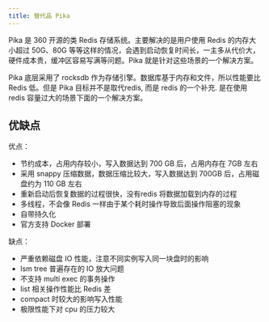 ```yaml
---
title: 替代品 Pika
---
```


Pika 是 360 开源的类 Redis 存储系统。主要解决的是用户使用 Redis 的内存大小超过 50G、80G 等等这样的情况，会遇到启动恢复时间长，一主多从代价大，硬件成本贵，缓冲区容易写满等问题。Pika 就是针对这些场景的一个解决方案。

Pika 底层采用了 rocksdb 作为存储引擎。数据库基于内存和文件，所以性能要比 Redis 低。但是 Pika 目标并不是取代redis, 而是 redis 的一个补充. 是在使用 redis 容量过大的场景下面的一个解决方案。

## 优缺点

优点：
- 节约成本，占用内存较小，写入数据达到 700 GB 后，占用内存在 7GB 左右
- 采用 snappy 压缩数据，数据压缩比较大，写入数据达到 700GB 后，占用磁盘约为 110 GB 左右
- 重新启动后恢复数据的过程很快，没有redis 将数据加载到内存的过程
- 多线程，不会像 Redis 一样由于某个耗时操作导致后面操作阻塞的现象
- 自带持久化
- 官方支持 Docker 部署

缺点：
- 严重依赖磁盘 IO 性能，注意不同实例写入同一块盘时的影响
- lsm tree 普遍存在的 IO 放大问题
- 不支持 multi exec 的事务操作
- list 相关操作性能比 Redis 差
- compact 时较大的影响写入性能
- 极限性能下对 cpu 的压力较大


